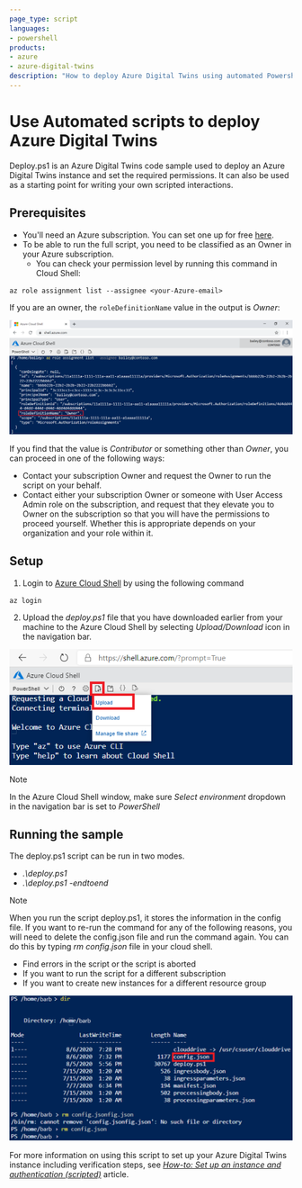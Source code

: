 ```yaml
---
page_type: script
languages:
- powershell
products:
- azure
- azure-digital-twins
description: "How to deploy Azure Digital Twins using automated Powershell scripts"
---
```


# Use Automated scripts to deploy Azure Digital Twins
Deploy.ps1 is an Azure Digital Twins code sample used to deploy an Azure Digital Twins instance and set the required permissions. It can also be used as a starting point for writing your own scripted interactions.

## Prerequisites

* You'll need an Azure subscription. You can set one up for free [here](https://azure.microsoft.com/free/?WT.mc_id=A261C142F).
* To be able to run the full script, you need to be classified as an Owner in your Azure subscription.
    * You can check your permission level by running this command in Cloud Shell:

```azurecli-interactive
az role assignment list --assignee <your-Azure-email>
```

If you are an owner, the `roleDefinitionName` value in the output is *Owner*:

![Screenshot of user checking role owner](/media/scripts/owner-role.png)

If you find that the value is *Contributor* or something other than *Owner*, you can proceed in one of the following ways:

* Contact your subscription Owner and request the Owner to run the script on your behalf.
* Contact either your subscription Owner or someone with User Access Admin role on the subscription, and request that they elevate you to Owner on the subscription so that you will have the permissions to proceed yourself. Whether this is appropriate depends on your organization and your role within it.

## Setup

1. Login to [Azure Cloud Shell](https://shell.azure.com) by using the following command

```azurecli
az login
```

2. Upload the *deploy.ps1* file that you have downloaded earlier from your machine to the Azure Cloud Shell by selecting *Upload/Download* icon in the navigation bar.

![Screenshot for uploading a file to Azure Cloud Shell](/media/scripts/cloud-shell-upload-file.png)

> [!NOTE]
> In the Azure Cloud Shell window, make sure *Select environment* dropdown in the navigation bar is set to *PowerShell*

## Running the sample

The deploy.ps1 script can be run in two modes.

* *.\deploy.ps1*
* *.\deploy.ps1 -endtoend*

> [!NOTE]
> When you run the script deploy.ps1, it stores the information in the config file. If you want to re-run the command for any of the following reasons, you will need to delete the config.json file and run the command again. You can do this by typing *rm config.json* file in your cloud shell.
> * Find errors in the script or the script is aborted
> * If you want to run the script for a different subscription
> * If you want to create new instances for a different resource group

![Screenshot of removing config file from the directory](/media/scripts/removing-config-file.png)

For more information on using this script to set up your Azure Digital Twins instance including verification steps, see [*How-to: Set up an instance and authentication (scripted)*](https://docs.microsoft.com/azure/digital-twins/how-to-set-up-instance-scripted) article.
